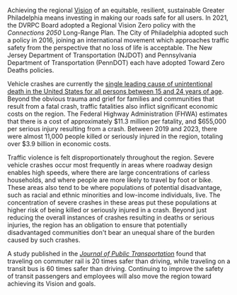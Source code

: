 Achieving the regional [Vision](https://www.dvrpc.org/plan/) of an equitable, resilient, sustainable Greater Philadelphia means investing in making our roads safe for all users. In 2021, the DVRPC Board adopted a Regional Vision Zero policy with the *Connections 2050* Long-Range Plan. The City of Philadelphia adopted such a policy in 2016, joining an international movement which approaches traffic safety from the perspective that no loss of life is acceptable. The New Jersey Department of Transportation (NJDOT) and Pennsylvania Department of Transportation (PennDOT) each have adopted Toward Zero Deaths policies.

Vehicle crashes are currently the [single leading cause of unintentional death in the United States for all persons between 15 and 24 years of age](https://www.nhtsa.gov/book/countermeasures-that-work/young-drivers). Beyond the obvious trauma and grief for families and communities that result from a fatal crash, traffic fatalities also inflict significant economic costs on the region. The Federal Highway Administration (FHWA) estimates that there is a cost of approximately $11.3 million per fatality, and $655,000 per serious injury resulting from a crash. Between 2019 and 2023, there were almost 11,000 people killed or seriously injured in the region, totaling over $3.9 billion in economic costs. 

Traffic violence is felt disproportionately throughout the region. Severe vehicle crashes occur most frequently in areas where roadway design enables high speeds, where there are large concentrations of carless households, and where people are more likely to travel by foot or bike. These areas also tend to be where populations of potential disadvantage, such as racial and ethnic minorities and low-income individuals, live. The concentration of severe crashes in these areas put these populations at higher risk of being killed or seriously injured in a crash. Beyond just reducing the overall instances of crashes resulting in deaths or serious injuries, the region has an obligation to ensure that potentially disadvantaged communities don't bear an unequal share of the burden caused by such crashes.

A study published in the *[Journal of Public Transportation](https://www.nctr.usf.edu/wp-content/uploads/2014/12/JPT17.4_Litman.pdf)* found that traveling on commuter rail is 20 times safer than driving, while traveling on a transit bus is 60 times safer than driving. Continuing to improve the safety of transit passengers and employees will also move the region toward achieving its Vision and goals.